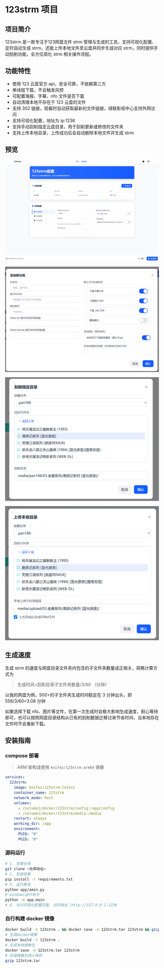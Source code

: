 # 123strm 项目

## 项目简介

123strm 是一款专注于123网盘文件 strm 管理与生成的工具，支持可视化配置、定时自动生成 strm，还能上传本地文件至云盘并同步生成对应 strm，同时提供手动刮削功能，全方位简化 strm 相关操作流程。

## 功能特性

- 使用 123 云盘官方 api，安全可靠，不依赖第三方
- 单线程下载，不会触发风控
- 可配置海报、字幕、nfo 文件是否下载
- 自动清理本地不存在于 123 云盘的文件
- 支持 302 链接，观看时自动获取最新的文件链接，绿联影视中心支持外网访问
- 支持可视化配置，地址为 ip:1236
- 支持手动刮削指定云盘目录，用于刮削更新或修改的文件夹
- 支持上传本地目录，上传成功后会自动删除本地文件并生成 strm

## 预览

![预览](./static/imgs/webui-preview.png)

![添加新任务](./static/imgs/webui-add-job.png)

![手动刮削](./static/imgs/webui-manual-scrape.png)

![上传本地目录](./static/imgs/webui-upload-local.png)

## 生成速度

生成 strm 的速度与网盘目录文件夹内包含的子文件夹数量成正相关，简略计算方式为

> 生成时间=刮削目录子文件夹数量/3/60 （分钟）

以我的网盘为例，500+的子文件夹生成时间稳定在 3 分钟出头，即 556/3/60=3.08 分钟

如果选择下载 nfo、图片等文件，在第一次生成时会极大影响生成速度，耐心等待即可，也可以按照网盘目录结构从已有的刮削数据迁移过来节省时间，当本地存在文件时不会重新下载。

## 安装指南

### compose 部署

> ARM 架构请使用 `knifez/123strm:arm64` 镜像

```yml
services:
  123strm:
    image: knifez/123strm:latest
    container_name: 123strm
    network_mode: host
    volumes:
      - /volume1/docker/123strm/config:/app/config
      - /volume1/docker/123strm/media:/media
    restart: always
    working_dir: /app
    environment:
      PUID: "0"
      PGID: "0"
```
### 源码运行

```bash
# 1. 克隆仓库
git clone <仓库地址>
# 2. 安装依赖
pip install -r requirements.txt
# 3. 运行脚本
python app/amin.py
# windows运行命令
python -m app.main
# 4. 访问可视化配置页面, 访问地址：http://127.0.0.1:1236
```

### 自行构建 docker 镜像

```bash
docker build -t 123strm . && docker save -o 123strm.tar 123strm && gzip 123strm.tar
# 生成docker镜像
docker build -t 123strm .
# 生成本地镜像包
docker save -o 123strm.tar 123strm
# 压缩镜像包减小体积
gzip 123strm.tar
```

